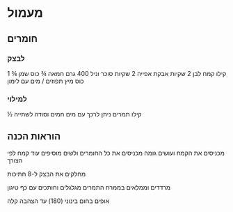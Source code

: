 # מעמול

## חומרים

### לבצק

1 קילו קמח לבן
2 שקיות אבקת אפייה
2 שקיות סוכר וניל
400 גרם חמאה
¾ כוס שמן
¾ כוס מיץ תפוזים / מים עם לימון

### למילוי
½ קילו תמרים
ניתן לרכך עם מים חמים וסודה לשתייה

## הוראות הכנה

מכניסים את הקמח ועושים גומה
מכניסים את כל החומרים ולשים
מוסיפים עוד קמח לפי הצורך

מחלקים את הבצק ל-8 חתיכות

מרדדים וממלאים בממרח התמרים
מגלגלים וחותכים עם כף טיגון

אופים בחום בינוני (180) עד הצהבה קלה